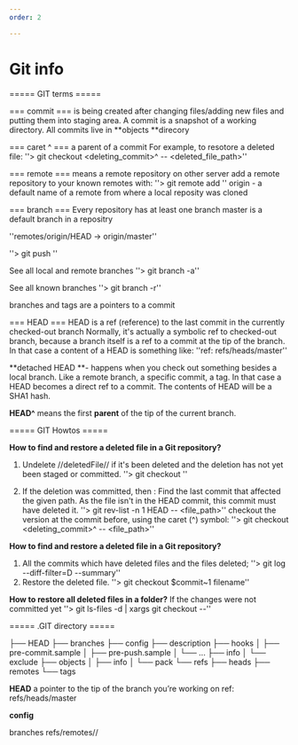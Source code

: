```yaml
---
order: 2

---
```


# Git info

===== GIT terms =====

=== commit ===
is being created after changing files/adding new files and putting them into staging area. 
A commit is a snapshot of a working directory.
All commits live in **objects **direcory

=== caret ^ ===
a parent of a commit
For example, to resotore a deleted file:
''> git checkout <deleting_commit>^ -- <deleted_file_path>''

=== remote ===
means a remote repository on other server
add a remote repository to your known remotes with:
''> git remote add <remote name> <repository url>''
origin - a default name of a remote from where a local reposity was cloned

=== branch ===
Every repository has at least one branch
master is a default branch in a repositry

''remotes/origin/HEAD -> origin/master''

''> git push <remote name> <local branch>''

See all local and remote branches
''> git branch -a''

See all known branches
''> git branch -r''

branches and tags are a pointers to a commit


=== HEAD ===
HEAD is a ref (reference) to the last commit in the currently checked-out branch
Normally, it's actually a symbolic ref to checked-out branch, because a branch itself is a ref to a commit at the tip of the branch.
In that case a content of a HEAD is something like:
''ref: refs/heads/master''

**detached HEAD **- happens when you check out something besides a local branch. Like a remote branch, a specific commit, a tag.
In that case a HEAD becomes a direct ref to a commit.
The contents of HEAD will be a SHA1 hash.

**HEAD^** means the first **parent** of the tip of the current branch.





===== GIT Howtos =====

**How to find and restore a deleted file in a Git repository?**
1. Undelete //deletedFile// if it's been deleted and the deletion has not yet been staged or committed.
''> git checkout <deletedFile>''

2. If the deletion was committed, then :
Find the last commit that affected the given path. As the file isn't in the HEAD commit, this commit must have deleted it.
''> git rev-list -n 1 HEAD -- <file_path>''
checkout the version at the commit before, using the caret (^) symbol:
''> git checkout <deleting_commit>^ -- <file_path>''

**How to find and restore a deleted file in a Git repository?**
1. All the commits which have deleted files and the files deleted;
''> git log --diff-filter=D --summary''
2. Restore the deleted file.
''> git checkout $commit~1 filename''

**How to restore all deleted files in a folder?**
If the changes were not committed yet
''> git ls-files -d | xargs git checkout --''


===== .GIT directory =====


├── HEAD
├── branches
├── config
├── description
├── hooks
│ ├── pre-commit.sample
│ ├── pre-push.sample
│ └── ...
├── info
│ └── exclude
├── objects
│ ├── info
│ └── pack
└── refs
 ├── heads
 ├── remotes
 └── tags

**HEAD**
a pointer to the tip of the branch you’re working on
ref: refs/heads/master

**config**

branches
refs/remotes/<remote>/
